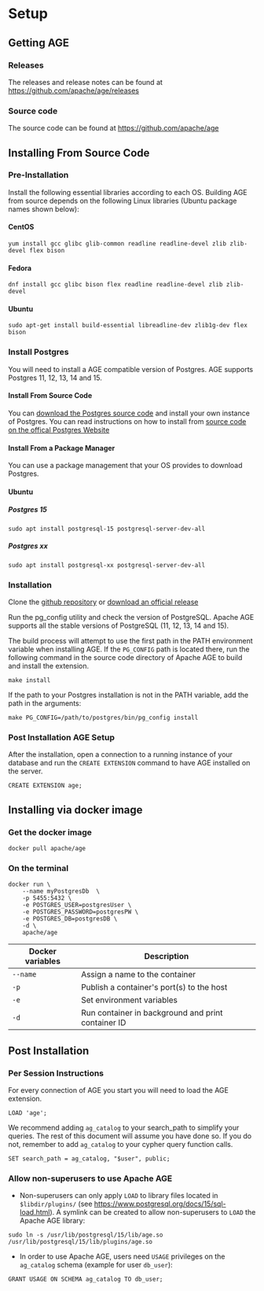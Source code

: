 # Setup

## Getting AGE

### Releases

The releases and release notes can be found at <https://github.com/apache/age/releases>

### Source code

The source code can be found at <https://github.com/apache/age>

## Installing From Source Code

### Pre-Installation

Install the following essential libraries according to each OS.
Building AGE from source depends on the following Linux libraries (Ubuntu package names shown below):

#### CentOS

```console
yum install gcc glibc glib-common readline readline-devel zlib zlib-devel flex bison
```

#### Fedora

```console
dnf install gcc glibc bison flex readline readline-devel zlib zlib-devel
```

#### Ubuntu

```console
sudo apt-get install build-essential libreadline-dev zlib1g-dev flex bison
```

### Install Postgres

You will need to install a AGE compatible version of Postgres. AGE supports Postgres 11, 12, 13, 14 and 15.

#### Install From Source Code

You can <a href='https://www.postgresql.org/download/'>download the Postgres source code</a> and install your own instance of Postgres. You can read instructions on how to install from <a href='https://www.postgresql.org/docs/15/installation.html'>source code on the offical Postgres Website</a>

#### Install From a Package Manager

You can use a package management that your OS provides to download Postgres.

#### Ubuntu

##### Postgres 15

```
sudo apt install postgresql-15 postgresql-server-dev-all
```

##### Postgres xx
```
sudo apt install postgresql-xx postgresql-server-dev-all
```

### Installation

Clone the <a href='https://github.com/apache/age'>github repository</a> or <a href='https://github.com/apache/age/releases'>download an official release</a>

Run the pg_config utility and check the version of PostgreSQL. Apache AGE supports all the stable versions of PostgreSQL (11, 12, 13, 14 and 15).

The build process will attempt to use the first path in the PATH environment variable when installing AGE. If the `PG_CONFIG` path is located there, run the following command in the source code directory of Apache AGE to build and install the extension.

```console
make install
```

If the path to your Postgres installation is not in the PATH variable, add the path in the arguments:

```console
make PG_CONFIG=/path/to/postgres/bin/pg_config install
```

### Post Installation AGE Setup


After the installation, open a connection to a running instance of your database and run the `CREATE EXTENSION` command to have AGE installed on the server.

```postgresql
CREATE EXTENSION age;
```

## Installing via docker image

### Get the docker image

```shell
docker pull apache/age
```

### On the terminal

```shell
docker run \
    --name myPostgresDb  \
    -p 5455:5432 \
    -e POSTGRES_USER=postgresUser \
    -e POSTGRES_PASSWORD=postgresPW \
    -e POSTGRES_DB=postgresDB \
    -d \
    apache/age
```

| Docker variables | Description                                        |
| ---------------- | -------------------------------------------------- |
| `--name `        | Assign a name to the container                     |
| `-p`             | Publish a container's port(s) to the host          |
| `-e`             | Set environment variables                          |
| `-d`             | Run container in background and print container ID |


## Post Installation

### Per Session Instructions

For every connection of AGE you start you will need to load the AGE extension.

```postgresql
LOAD 'age';
```

We recommend adding `ag_catalog` to your search_path to simplify your queries. The rest of this document will assume you have done so. If you do not, remember to add `ag_catalog` to your cypher query function calls.

```postgresql
SET search_path = ag_catalog, "$user", public;
```

### Allow non-superusers to use Apache AGE

* Non-superusers can only apply `LOAD` to library files located in `$libdir/plugins/` (see <https://www.postgresql.org/docs/15/sql-load.html>). A symlink can be created to allow non-superusers to `LOAD` the Apache AGE library:

```console
sudo ln -s /usr/lib/postgresql/15/lib/age.so /usr/lib/postgresql/15/lib/plugins/age.so
```

* In order to use Apache AGE, users need `USAGE` privileges on the `ag_catalog` schema (example for user `db_user`):

```postgresql
GRANT USAGE ON SCHEMA ag_catalog TO db_user;
```
